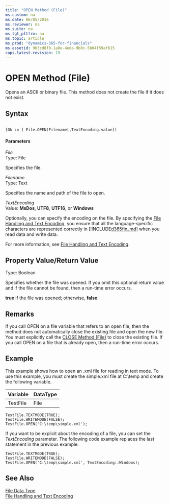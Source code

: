 ```yaml
---
title: "OPEN Method (File)"
ms.custom: na
ms.date: 06/05/2016
ms.reviewer: na
ms.suite: na
ms.tgt_pltfrm: na
ms.topic: article
ms.prod: "dynamics-365-for-financials"
ms.assetid: 963cd8f8-1a8e-4eda-9b8c-5b04f59af615
caps.latest.revision: 19
---
```

# OPEN Method (File)
Opens an ASCII or binary file. This method does not create the file if it does not exist.  
  
## Syntax  
  
```  
  
[Ok := ] File.OPEN(Filename[,TextEncoding.value])  
```  
  
#### Parameters  
 *File*  
 Type: File  
  
 Specifies the file.  
  
 *Filename*  
 Type: Text  
  
 Specifies the name and path of the file to open.  
  
 *TextEncoding*  
 Value: **MsDos**, **UTF8**, **UTF16**, or **Windows**  
  
 Optionally, you can specify the encoding on the file. By specifying the [File Handling and Text Encoding](../devenv-file-handling-and-text-encoding.md), you ensure that all the language-specific characters are represented correctly in [!INCLUDE[d365fin_md](../includes/d365fin_md.md)] when you read data and write data.  
  
 For more information, see [File Handling and Text Encoding](../devenv-file-handling-and-text-encoding.md).  
  
## Property Value/Return Value  
 Type: Boolean  
  
 Specifies whether the file was opened. If you omit this optional return value and if the file cannot be found, then a run-time error occurs.  
  
 **true** if the file was opened; otherwise, **false**.  
  
## Remarks  
 If you call OPEN on a file variable that refers to an open file, then the method does not automatically close the existing file and open the new file. You must explicitly call the [CLOSE Method \(File\)](devenv-CLOSE-Method-File.md) to close the existing file. If you call OPEN on a file that is already open, then a run-time error occurs.  
  
## Example  
 This example shows how to open an .xml file for reading in text mode. To use this example, you must create the simple.xml file at C:\\temp and create the following variable.  
  
|Variable|DataType|  
|--------------|--------------|  
|TestFile|File|  
  
```  
TestFile.TEXTMODE(TRUE);  
TestFile.WRITEMODE(FALSE);  
TestFile.OPEN('C:\temp\simple.xml');  
```  
  
 If you want to be explicit about the encoding of a file, you can set the *TextEncoding* parameter. The following code example replaces the last statement in the previous example.  
  
```  
TestFile.TEXTMODE(TRUE);  
TestFile.WRITEMODE(FALSE);  
TestFile.OPEN('C:\temp\simple.xml', TextEncoding::Windows);  
```  
  
## See Also  
 [File Data Type](../datatypes/devenv-File-Data-Type.md)   
 [File Handling and Text Encoding](../devenv-file-handling-and-text-encoding.md)